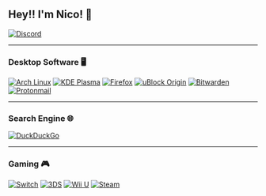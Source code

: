 ## Hey!! I'm Nico! 👋
[![Discord](https://skillicons.dev/icons?i=discord)](https://discord.com/users/274241772752732161)

---

### Desktop Software 🖥️
[![Arch Linux](https://img.shields.io/badge/Arch%20Linux-1793D1?logo=arch-linux&logoColor=fff&style=for-the-badge)](https://archlinux.org/)
[![KDE Plasma](https://img.shields.io/badge/KDE%20Plasma-1D99F3?logo=kdeplasma&logoColor=fff&style=for-the-badge)](https://kde.org/)
[![Firefox](https://img.shields.io/badge/Firefox-FF7139?style=for-the-badge&logo=firefox%20browser&logoColor=fff)](https://firefox.com/)
[![uBlock Origin](https://img.shields.io/badge/uBlock%20Origin-800000?style=for-the-badge&logo=ublock%20origin&logoColor=fff)](https://github.com/gorhill/uBlock/)
[![Bitwarden](https://img.shields.io/badge/bitwarden-%23175DDC.svg?style=for-the-badge&logo=bitwarden&logoColor=white)](https://bitwarden.com/)
[![Protonmail](https://img.shields.io/badge/ProtonMail-8B89CC?style=for-the-badge&logo=protonmail&logoColor=white)](https://proton.me/mail)

---

### Search Engine 🌐
[![DuckDuckGo](https://img.shields.io/badge/duckduckgo-de5833?style=for-the-badge&logo=duckduckgo&logoColor=white)](https://duckduckgo.com/)

---

### Gaming 🎮
[![Switch](https://img.shields.io/badge/Switch-E60012?style=for-the-badge&logo=nintendo-switch&logoColor=white)](https://www.nintendo.com/de-de/)
[![3DS](https://img.shields.io/badge/3DS-D12228?style=for-the-badge&logo=nintendo-3ds&logoColor=white)](https://www.nintendo.com/de-de/)
[![Wii U](https://img.shields.io/badge/Wii%20U-8B8B8B?style=for-the-badge&logo=wiiu&logoColor=white)](https://www.nintendo.com/de-de/)
[![Steam](https://img.shields.io/badge/steam-%23000000.svg?style=for-the-badge&logo=steam&logoColor=white)](https://steamcommunity.com/id/shrobbyy)
